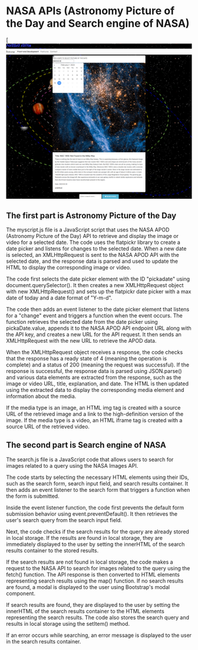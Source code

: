 # NASA APIs (Astronomy Picture of the Day and Search engine of NASA)

[![Alt text](asset/images/screencap.png)

## The first part is Astronomy Picture of the Day
The myscript.js file is a JavaScript script that uses the NASA APOD (Astronomy Picture of the Day) API to retrieve and display the image or video for a selected date. The code uses the flatpickr library to create a date picker and listens for changes to the selected date. When a new date is selected, an XMLHttpRequest is sent to the NASA APOD API with the selected date, and the response data is parsed and used to update the HTML to display the corresponding image or video.

The code first selects the date picker element with the ID "pickadate" using document.querySelector(). It then creates a new XMLHttpRequest object with new XMLHttpRequest() and sets up the flatpickr date picker with a max date of today and a date format of "Y-m-d".

The code then adds an event listener to the date picker element that listens for a "change" event and triggers a function when the event occurs. The function retrieves the selected date from the date picker using pickaDate.value, appends it to the NASA APOD API endpoint URL along with the API key, and creates a new URL for the API request. It then sends an XMLHttpRequest with the new URL to retrieve the APOD data.

When the XMLHttpRequest object receives a response, the code checks that the response has a ready state of 4 (meaning the operation is complete) and a status of 200 (meaning the request was successful). If the response is successful, the response data is parsed using JSON.parse() and various data elements are extracted from the response, such as the image or video URL, title, explanation, and date. The HTML is then updated using the extracted data to display the corresponding media element and information about the media.

If the media type is an image, an HTML img tag is created with a source URL of the retrieved image and a link to the high-definition version of the image. If the media type is a video, an HTML iframe tag is created with a source URL of the retrieved video.

## The second part is Search engine of NASA

The search.js file is a JavaScript code that allows users to search for images related to a query using the NASA Images API.

The code starts by selecting the necessary HTML elements using their IDs, such as the search form, search input field, and search results container. It then adds an event listener to the search form that triggers a function when the form is submitted.

Inside the event listener function, the code first prevents the default form submission behavior using event.preventDefault(). It then retrieves the user's search query from the search input field.

Next, the code checks if the search results for the query are already stored in local storage. If the results are found in local storage, they are immediately displayed to the user by setting the innerHTML of the search results container to the stored results.

If the search results are not found in local storage, the code makes a request to the NASA API to search for images related to the query using the fetch() function. The API response is then converted to HTML elements representing search results using the map() function. If no search results are found, a modal is displayed to the user using Bootstrap's modal component.

If search results are found, they are displayed to the user by setting the innerHTML of the search results container to the HTML elements representing the search results. The code also stores the search query and results in local storage using the setItem() method.

If an error occurs while searching, an error message is displayed to the user in the search results container.




